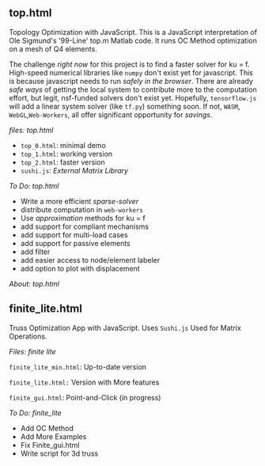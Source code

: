## top.html

Topology Optimization with JavaScript.  This is a JavaScript interpretation of Ole Sigmund's '99-Line' top.m Matlab code. It runs OC Method optimization on a mesh of Q4 elements.

The challenge *right now* for this project is to find a faster solver for ku = f.  High-speed numerical libraries like `numpy` don't exist yet for javascript.  This is because javascript needs to run *safely in the browser*.  There are already *safe ways* of getting the local system to contribute more to the computation effort, but legit, nsf-funded solvers don't exist yet.  Hopefully, `tensorflow.js` will add a linear system solver (like `tf.py`) something soon.  If not, `WASM`, `WebGL`,`Web-Workers`, all offer significant opportunity for *savings*.

*files: top.html*

* `top_0.html`: minimal demo
* `top_1.html`: working version
* `top_2.html`: faster version
* `sushi.js`: *External Matrix Library*

*To Do: top.html*
* Write a more efficient *sparse-solver*
* distribute computation in `web-workers`
* Use *approximation* methods for ku = f
* add support for compliant mechanisms
* add support for multi-load cases
* add support for passive elements
* add filter
* add easier access to node/element labeler
* add option to plot with displacement

*About: top.html*



## finite_lite.html

Truss Optimization App with JavaScript. Uses `Sushi.js` Used for Matrix Operations. 

*Files: finite lite*

`finite_lite_min.html`: Up-to-date version

`finite_lite.html:` Version with More features

`finite_gui.html`: Point-and-Click (in progress)

*To Do: finite_lite*
* Add OC Method
* Add More Examples
* Fix Finite_gui.html
* Write script for 3d truss

